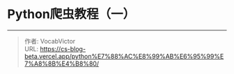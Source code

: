 # Python爬虫教程（一）

<!--more-->

---

> 作者: VocabVictor  
> URL: https://cs-blog-beta.vercel.app/python%E7%88%AC%E8%99%AB%E6%95%99%E7%A8%8B%E4%B8%80/  

